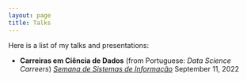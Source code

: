 ```yaml
---
layout: page
title: Talks
---
```


Here is a list of my talks and presentations:

- **Carreiras em Ciência de Dados** (from Portuguese: *Data Science Carreers*)
 [*Semana de Sistemas de Informação*](https://semanadesi.com/)
 September 11, 2022
